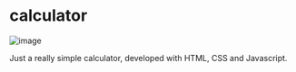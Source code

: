 # calculator
![image](https://user-images.githubusercontent.com/63256286/196819585-66ea220b-2926-4d47-bb55-ea14be4ae400.png)

Just a really simple calculator, developed with HTML, CSS and Javascript.
